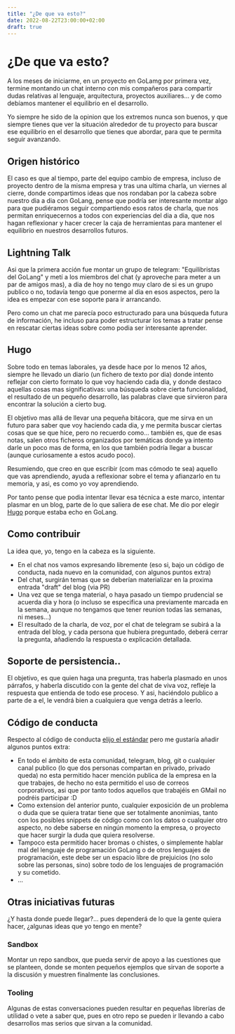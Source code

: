 ```yaml
---
title: "¿De que va esto?"
date: 2022-08-22T23:00:00+02:00
draft: true
---
```


# ¿De que va esto?

A los meses de iniciarme, en un proyecto en GoLamg por primera vez, termine montando un chat interno con mis compañeros para compartir dudas relativas al lenguaje, arquitectura, proyectos auxiliares... y de como debíamos mantener el equilibrio en el desarrollo.

Yo siempre he sido de la opinion que los extremos nunca son buenos, y que siempre tienes que ver la situación alrededor de tu proyecto para buscar ese equilibrio en el desarrollo que tienes que abordar, para que te permita seguir avanzando. 

## Origen histórico

El caso es que al tiempo, parte del equipo cambio de empresa, incluso de proyecto dentro de la misma empresa y tras una ultima charla, un viernes al cierre, donde compartimos ideas que nos rondaban por la cabeza sobre nuestro dia a dia con GoLang, pense que podría ser interesante montar algo para que pudiéramos seguir compartiendo esos ratos de charla, que nos permitan enriquecernos a todos con experiencias del dia a dia, que nos hagan reflexionar y hacer crecer la caja de herramientas para mantener el equilibrio en nuestros desarrollos futuros.

## Lightning Talk

Asi que la primera acción fue montar un grupo de telegram: "Equilibristas del GoLang" y metí a los miembros del chat (y aproveche para meter a un par de amigos mas), a dia de hoy no tengo muy claro de si es un grupo publico o no, todavía tengo que ponerme al dia en esos aspectos, pero la idea es empezar con ese soporte para ir arrancando.

Pero como un chat me parecía poco estructurado para una búsqueda futura de información, he incluso para poder estructurar los temas a tratar pense en rescatar ciertas ideas sobre como podia ser interesante aprender.

## Hugo

Sobre todo en temas laborales, ya desde hace por lo menos 12 años, siempre he llevado un diario (un fichero de texto por dia) donde intento reflejar con cierto formato lo que voy haciendo cada dia, y donde destaco aquellas cosas mas significativas: una búsqueda sobre cierta funcionalidad, el resultado de un pequeño desarrollo, las palabras clave que sirvieron para encontrar la solución a cierto bug.

El objetivo mas allá de llevar una pequeña bitácora, que me sirva en un futuro para saber que voy haciendo cada dia, y me permita buscar ciertas cosas que se que hice, pero no recuerdo como... también es, que de esas notas, salen otros ficheros organizados por temáticas donde ya intento darle un poco mas de forma, en los que también podría llegar a buscar (aunque curiosamente a estos acudo poco).

Resumiendo, que creo en que escribir (com mas cómodo te sea) aquello que vas aprendiendo, ayuda a reflexionar sobre el tema y afianzarlo en tu memoria, y asi, es como yo voy aprendiendo.

Por tanto pense que podia intentar llevar esa técnica a este marco, intentar plasmar en un blog, parte de lo que saliera de ese chat. Me dio por elegir [Hugo](https://gohugo.io/) porque estaba echo en GoLang.

## Como contribuir

La idea que, yo, tengo en la cabeza es la siguiente.
- En el chat nos vamos expresando libremente (eso si, bajo un código de conducta, nada nuevo en la comunidad, con algunos puntos extra)
- Del chat, surgirán temas que se deberían materializar en la proxima entrada "draft" del blog (via PR)
- Una vez que se tenga material, o haya pasado un tiempo prudencial se acuerda dia y hora (o incluso se especifica una previamente marcada en la semana, aunque no tengamos que tener reunion todas las semanas, ni meses...)
- El resultado de la charla, de voz, por el chat de telegram se subirá a la entrada del blog, y cada persona que hubiera preguntado, deberá cerrar la pregunta, añadiendo la respuesta o explicación detallada.

## Soporte de persistencia..

El objetivo, es que quien haga una pregunta, tras haberla plasmado en unos párrafos, y haberla discutido con la gente del chat de viva voz, refleje la respuesta que entienda de todo ese proceso. Y asi, haciéndolo publico a parte de a el, le vendrá bien a cualquiera que venga detrás a leerlo.

## Código de conducta

Respecto al código de conducta [elijo el estándar](https://www.contributor-covenant.org/es/version/2/0/code_of_conduct/code_of_conduct.md) pero me gustaría añadir algunos puntos extra:
- En todo el ámbito de esta comunidad, telegram, blog, git o cualquier canal publico (lo que dos personas compartan en privado, privado queda) no esta permitido hacer mención publica de la empresa en la que trabajes, de hecho no esta permitido el uso de correos corporativos, asi que por tanto todos aquellos que trabajéis en GMail no podréis participar :D
- Como extension del anterior punto, cualquier exposición de un problema o duda que se quiera tratar tiene que ser totalmente anonimias, tanto con los posibles snippets de código como con los datos o cualquier otro aspecto, no debe saberse en ningún momento la empresa, o proyecto que hacer surgir la duda que quiera resolverse.
- Tampoco esta permitido hacer bromas o chistes, o simplemente hablar mal del lenguaje de programación GoLang o de otros lenguajes de programación, este debe ser un espacio libre de prejuicios (no solo sobre las personas, sino) sobre todo de los lenguajes de programación y su cometido.
- ...

## Otras iniciativas futuras

¿Y hasta donde puede llegar?... pues dependerá de lo que la gente quiera hacer, ¿algunas ideas que yo tengo en mente?

### Sandbox

Montar un repo sandbox, que pueda servir de apoyo a las cuestiones que se planteen, donde se monten pequeños ejemplos que sirvan de soporte a la discusión y muestren finalmente las conclusiones.

### Tooling

Algunas de estas conversaciones pueden resultar en pequeñas librerías de utilidad o vete a saber que, pues en otro repo se pueden ir llevando a cabo desarrollos mas serios que sirvan a la comunidad.
